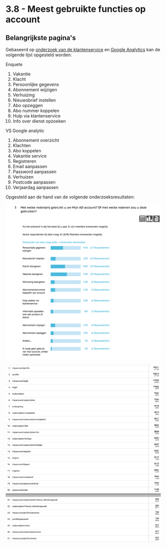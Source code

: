 # 3.8 - Meest gebruikte functies op account

## Belangrijkste pagina's

Gebaseerd op [onderzoek van de klantenservice](2.8-klantenservice-research.md) en [Google Analytics](../h2-onderzoek/online-analytics.md) kan de volgende lijst opgesteld worden:

Enquete

1. Vakantie
2. Klacht
3. Persoonlijke gegevens
4. Abonnement wijzigen
5. Verhuizing
6. Nieuwsbrief instellen
7. Abo opzeggen
8. Abo nummer koppelen
9. Hulp via klantenservice
10. Info over dienst opzoeken

VS Google analytic

1. Abonnement overzicht
2. Klachten
3. Abo koppelen
4. Vakantie service
5. Registreren
6. Email aanpassen
7. Password aanpassen
8. Verhuizen
9. Postcode aanpassen
10. Verjaardag aanpassen

Opgesteld aan de hand van de volgende onderzoeksresultaten:

![](../.gitbook/assets/screen-shot-2018-05-10-at-23.48.28.png)

![](../.gitbook/assets/screen-shot-2018-05-10-at-23.49.05.png)

